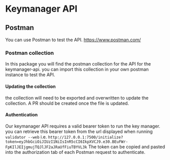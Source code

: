 # Keymanager API

## Postman

You can use Postman to test the API. https://www.postman.com/

### Postman collection

In this package you will find the postman collection for the API for the keymanager-api. you can import this collection
in your own postman instance to test the API.

#### Updating the collection

the collection will need to be exported and overwritten to update the collection. A PR should be created once the file
is updated.

#### Authentication

Our keymanager API requires a valid bearer token to run the key manager. you can retrieve this bearer token from the url
displayed when running `validator --web`
i.e. `http://127.0.0.1:7500/initialize?token=eyJhbGciOiJIUzI1NiIsInR5cCI6IkpXVCJ9.e30.BEuFWr-FpKIlJEIjgmujTQJlJF2aJRaUfFiuTBYVL3k`
The token can be copied and pasted into the authorization tab of each Postman request to authenticate.

